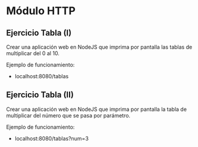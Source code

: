 <h1>Módulo HTTP</h1>
<h2>Ejercicio Tabla (I)</h2>
<p>Crear una aplicación web en NodeJS que imprima por pantalla las tablas de multiplicar del 0 al 10.</p>
<p>Ejemplo de funcionamiento:</p>
<ul>
    <li>localhost:8080/tablas</li>
</ul>
<h2>Ejercicio Tabla (II)</h2>
<p>Crear una aplicación web en NodeJS que imprima por pantalla la tabla de multiplicar del número que se pasa por parámetro.</p>
<p>Ejemplo de funcionamiento:</p>
<ul>
    <li>localhost:8080/tablas?num=3</li>
</ul>